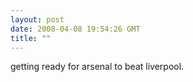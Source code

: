 ```yaml
---
layout: post
date: 2008-04-08 19:54:26 GMT
title: ""
---
```

getting ready for arsenal to beat liverpool.
